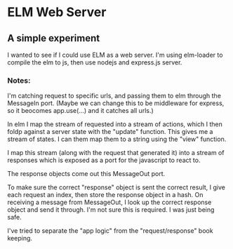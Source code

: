 ELM Web Server
==============

A simple experiment
-------------------

I wanted to see if I could use ELM as a web server. 
I'm using elm-loader to compile the elm to js, then use nodejs and express.js server. 


### Notes: 

I'm catching request to specific urls, and passing them to elm through the MessageIn port. (Maybe we can change this to be middleware for express, so it beocomes app.use(...) and it catches all urls.)

In elm I map the stream of requested into a stream of actions, which I then foldp against a server state with the "update" function. This gives me a stream of states. I can them map them to a string using the "view" function. 

I map this stream (along with the request that generated it) into a stream of responses which is exposed as a port for the javascript to react to. 

The response objects come out this MessageOut port. 

To make sure the correct "response" object is sent the correct result, I give each request an index, then store the response object in a hash. On receiving a message from MessageOut, I look up the correct response object and send it through. I'm not sure this is required. I was just being safe.

I've tried to separate the "app logic" from the "request/response" book keeping. 


